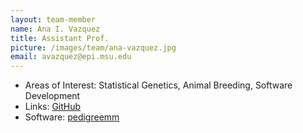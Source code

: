 ```yaml
---
layout: team-member
name: Ana I. Vazquez
title: Assistant Prof.
picture: /images/team/ana-vazquez.jpg
email: avazquez@epi.msu.edu
---
```


- Areas of Interest: Statistical Genetics, Animal Breeding, Software Development
- Links: [GitHub](https://github.com/anainesvs)
- Software: [pedigreemm](http://cran.r-project.org/web/packages/pedigreemm/index.html)
